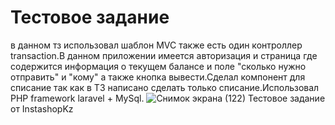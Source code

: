 # Тестовое задание
в данном тз использовал шаблон MVC также есть один контроллер transaction.В данном приложении имеется авторизация и страница где содержится информация о текущем балансе и поле "сколько нужно отправить" и "кому" а также кнопка вывести.Сделал компонент для списание так как в ТЗ написано сделать только списание.Использовал PHP framework laravel + MySql.
![Снимок экрана (122)](https://user-images.githubusercontent.com/70448295/115924834-b1827300-a499-11eb-94fd-2efc7bae03d4.png)
Тестовое задание от InstashopKz
